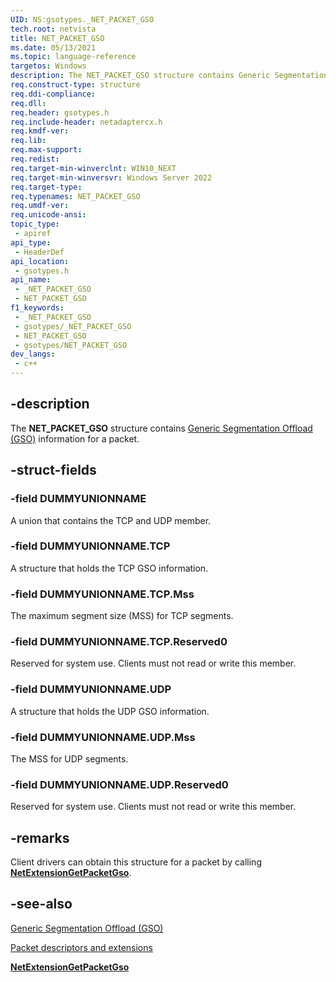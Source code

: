 ```yaml
---
UID: NS:gsotypes._NET_PACKET_GSO
tech.root: netvista
title: NET_PACKET_GSO
ms.date: 05/13/2021
ms.topic: language-reference
targetos: Windows
description: The NET_PACKET_GSO structure contains Generic Segmentation Offload (GSO) information for a packet. 
req.construct-type: structure
req.ddi-compliance: 
req.dll: 
req.header: gsotypes.h
req.include-header: netadaptercx.h
req.kmdf-ver: 
req.lib: 
req.max-support: 
req.redist: 
req.target-min-winverclnt: WIN10_NEXT
req.target-min-winversvr: Windows Server 2022
req.target-type: 
req.typenames: NET_PACKET_GSO
req.umdf-ver: 
req.unicode-ansi: 
topic_type:
 - apiref
api_type:
 - HeaderDef
api_location:
 - gsotypes.h
api_name:
 - _NET_PACKET_GSO
 - NET_PACKET_GSO
f1_keywords:
 - _NET_PACKET_GSO
 - gsotypes/_NET_PACKET_GSO
 - NET_PACKET_GSO
 - gsotypes/NET_PACKET_GSO
dev_langs:
 - c++
---
```


## -description

The **NET_PACKET_GSO** structure contains [Generic Segmentation Offload (GSO)](/windows-hardware/drivers/netcx/gso-offload) information for a packet. 

## -struct-fields

### -field DUMMYUNIONNAME

A union that contains the TCP and UDP member.

### -field DUMMYUNIONNAME.TCP

A structure that holds the TCP GSO information.

### -field DUMMYUNIONNAME.TCP.Mss

The maximum segment size (MSS) for TCP segments.

### -field DUMMYUNIONNAME.TCP.Reserved0

Reserved for system use. Clients must not read or write this member.

### -field DUMMYUNIONNAME.UDP

A structure that holds the UDP GSO information.

### -field DUMMYUNIONNAME.UDP.Mss

The MSS for UDP segments.

### -field DUMMYUNIONNAME.UDP.Reserved0

Reserved for system use. Clients must not read or write this member.

## -remarks

Client drivers can obtain this structure for a packet by calling [**NetExtensionGetPacketGso**](../gso/nf-gso-netextensiongetpacketgso.md).

## -see-also

[Generic Segmentation Offload (GSO)](/windows-hardware/drivers/netcx/gso-offload)

[Packet descriptors and extensions](/windows-hardware/drivers/netcx/packet-descriptors-and-extensions)

[**NetExtensionGetPacketGso**](../gso/nf-gso-netextensiongetpacketgso.md)

